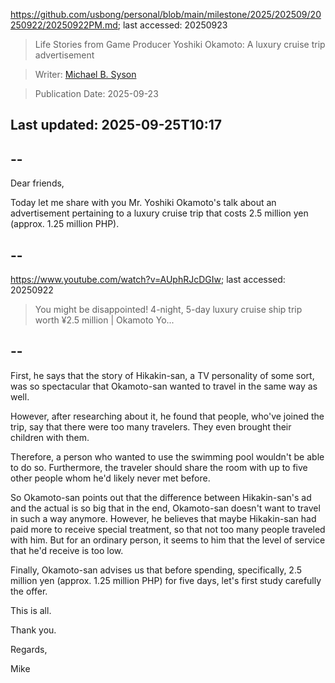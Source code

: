 https://github.com/usbong/personal/blob/main/milestone/2025/202509/20250922/20250922PM.md; last accessed: 20250923

> Life Stories from Game Producer Yoshiki Okamoto: A luxury cruise trip advertisement

> Writer: [Michael B. Syson](https://www.linkedin.com/in/michaelsyson/)

> Publication Date: 2025-09-23

## Last updated: 2025-09-25T10:17

## --

Dear friends,

Today let me share with you Mr. Yoshiki Okamoto's talk about an advertisement pertaining to a luxury cruise trip that costs 2.5 million yen (approx. 1.25 million PHP).

## --

https://www.youtube.com/watch?v=AUphRJcDGIw; last accessed: 20250922

> You might be disappointed! 4-night, 5-day luxury cruise ship trip worth ¥2.5 million | Okamoto Yo...

## --

First, he says that the story of Hikakin-san, a TV personality of some sort, was so spectacular that Okamoto-san wanted to travel in the same way as well.

However, after researching about it, he found that people, who've joined the trip, say that there were too many travelers. They even brought their children with them.

Therefore, a person who wanted to use the swimming pool wouldn't be able to do so. Furthermore, the traveler should share the room with up to five other people whom he'd likely never met before.

So Okamoto-san points out that the difference between Hikakin-san's ad and the actual is so big that in the end, Okamoto-san doesn't want to travel in such a way anymore. However, he believes that maybe Hikakin-san had paid more to receive special treatment, so that not too many people traveled with him. But for an ordinary person, it seems to him that the level of service that he'd receive is too low.

Finally, Okamoto-san advises us that before spending, specifically, 2.5 million yen (approx. 1.25 million PHP) for five days, let's first study carefully the offer.

This is all.

Thank you.

Regards,

Mike